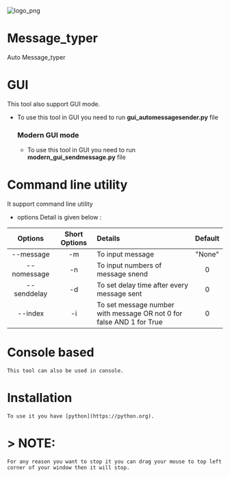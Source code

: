 ![logo_png](https://github.com/hysus-th/Message_typer/assets/140580384/668b7fcf-5724-4d40-bf1f-fd901e053016)

# Message_typer
 Auto Message_typer

# GUI

This tool also support GUI mode.

- To use this tool in GUI you need to run **gui_automessagesender.py** file

  ### Modern GUI mode

  - To use this tool in GUI you need to run **modern_gui_sendmessage.py** file

# Command line utility
It support command line utility
- options Detail is given below :

|   Options   | Short Options | Details                                                      | Default |
| :---------: | :-----------: | :----------------------------------------------------------- | :-----: |
|  --message  |      -m       | To input message                                             | "None"  |
| --nomessage |      -n       | To input numbers of message snend                            |    0    |
| --senddelay |      -d       | To set delay time after every message sent                   |    0    |
|   --index   |      -i       | To set message number with message OR not 0 for false AND 1 for True |    0    |



# Console based

    This tool can also be used in console.

# Installation
    To use it you have [python](https://python.org).

# > NOTE:
    For any reason you want to stop it you can drag your mouse to top left corner of your window then it will stop.
